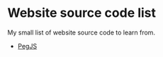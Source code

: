 # Website source code list
My small list of website source code to learn from.

- [PegJS](https://github.com/pegjs/website)
